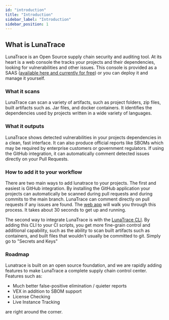 ```yaml
---
id: "introduction"
title: "Introduction"
sidebar_label: "Introduction"
sidebar_position: 1
---
```


<!--
  ~ Copyright by LunaSec (owned by Refinery Labs, Inc)
  ~
  ~ Licensed under the Creative Commons Attribution-ShareAlike 4.0 International
  ~ (the "License"); you may not use this file except in compliance with the
  ~ License. You may obtain a copy of the License at
  ~
  ~ https://creativecommons.org/licenses/by-sa/4.0/legalcode
  ~
  ~ See the License for the specific language governing permissions and
  ~ limitations under the License.
  ~
-->

## What is LunaTrace

LunaTrace is an Open Source supply chain security and auditing tool. At its heart is a web console the tracks your projects and
their dependencies, looking for vulnerabilities and other issues. This console is provided as a SAAS ([available here and
currently for free](https://lunatrace.lunasec.io)) or you can deploy it and manage it yourself. 

### What it scans

LunaTrace can scan a variety of artifacts, such as project folders, zip files, built artifacts such as. Jar files, and
docker containers. It identifies the dependencies used by projects written in a wide variety of languages.

### What it outputs

LunaTrace shows detected vulnerabilities in your projects dependencies in a clean, fast interface. 
It can also produce official reports like SBOMs which may be required by enterprise customers or
government regulators. If using the GitHub integration, it can automatically comment detected issues directly on your Pull Requests.

### How to add it to your workflow
There are two main ways to add lunatrace to your projects. The first and easiest is GitHub integration. By installing
the GitHub application your projects can automatically be scanned during pull requests and during commits to the main
branch. LunaTrace can comment directly on pull requests if any issues are found. The [web app](https://lunatrace.lunasec.io) will walk you through this process.  It takes about 30 seconds to get up and running.

The second way to integrate LunaTrace is with the [LunaTrace CLI](https://github.com/lunasec-io/lunasec/releases). By adding this CLI to your CI scripts, you get more
fine-grain control and additional capability, such as the ability to scan built artifacts such as containers, and built
files that wouldn't usually be committed to git. Simply go to "Secrets and Keys"

### Roadmap
Lunatrace is built on an open source foundation, and we are rapidly adding features to make LunaTrace a complete
supply chain control center. Features such as:
* Much better false-positive elimination / quieter reports
* VEX in addition to SBOM support
* License Checking
* Live Instance Tracking

are right around the corner.
